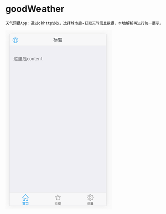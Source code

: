 # goodWeather
	天气预报App：通过okhttp协议，选择城市后-获取天气信息数据，本地解析再进行统一展示。
![Image text](https://raw.githubusercontent.com/hongmaju/light7Local/master/img/productShow/20170518152848.png)
